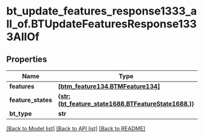 # bt_update_features_response1333_all_of.BTUpdateFeaturesResponse1333AllOf

## Properties
Name | Type | Description | Notes
------------ | ------------- | ------------- | -------------
**features** | [**[btm_feature134.BTMFeature134]**](BTMFeature134.md) |  | [optional] 
**feature_states** | [**{str: (bt_feature_state1688.BTFeatureState1688,)}**](BTFeatureState1688.md) |  | [optional] 
**bt_type** | **str** |  | [optional] 

[[Back to Model list]](../README.md#documentation-for-models) [[Back to API list]](../README.md#documentation-for-api-endpoints) [[Back to README]](../README.md)


